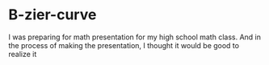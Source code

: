 # B-zier-curve
I was preparing for math presentation for my high school math class. And in the process of making the presentation, I thought it would be good to realize it
